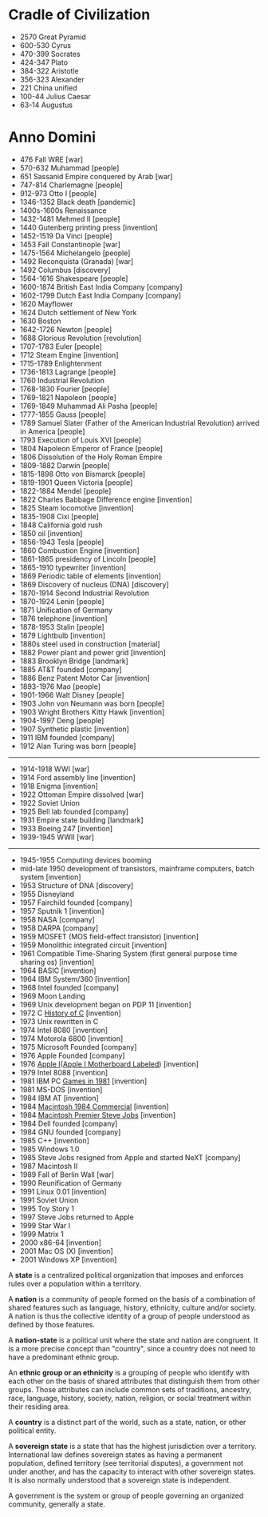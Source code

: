 # Cradle of Civilization 
- 2570 Great Pyramid
- 600-530 Cyrus
- 470-399 Socrates
- 424-347 Plato
- 384-322 Aristotle
- 356-323 Alexander
- 221 China unified
- 100-44 Julius Caesar
- 63-14 Augustus
# Anno Domini
- 476 Fall WRE [war]
- 570-632 Muhammad [people]
- 651 Sassanid Empire conquered by Arab [war]
- 747-814 Charlemagne [people]
- 912-973 Otto I [people]
- 1346-1352 Black death [pandemic]
- 1400s-1600s Renaissance
- 1432-1481 Mehmed II [people]
- 1440 Gutenberg printing press [invention]
- 1452-1519 Da Vinci [people]
- 1453 Fall Constantinople [war]
- 1475-1564 Michelangelo [people]
- 1492 Reconquista (Granada) [war]
- 1492 Columbus [discovery]
- 1564-1616 Shakespeare [people]
- 1600-1874 British East India Company [company]
- 1602-1799 Dutch East India Company [company]
- 1620 Mayflower
- 1624 Dutch settlement of New York
- 1630 Boston
- 1642-1726 Newton [people]
- 1688 Glorious Revolution [revolution]
- 1707-1783 Euler [people]
- 1712 Steam Engine [invention]
- 1715-1789 Enlightenment 
- 1736-1813 Lagrange [people]
- 1760 Industrial Revolution 
- 1768-1830 Fourier [people]
- 1769-1821 Napoleon [people]
- 1769-1849 Muhammad Ali Pasha [people]
- 1777-1855 Gauss [people]
- 1789 Samuel Slater (Father of the American Industrial Revolution) arrived in America [people]
- 1793 Execution of Louis XVI [people]
- 1804 Napoleon Emperor of France [people]
- 1806 Dissolution of the Holy Roman Empire
- 1809-1882 Darwin [people]
- 1815-1898 Otto von Bismarck [people]
- 1819-1901 Queen Victoria [people]
- 1822-1884 Mendel [people]
- 1822 Charles Babbage Difference engine [invention]
- 1825 Steam locomotive [invention]
- 1835-1908 Cixi [people]
- 1848 California gold rush
- 1850 oil [invention]
- 1856-1943 Tesla [people]
- 1860 Combustion Engine [invention]
- 1861-1865 presidency of Lincoln [people]
- 1865-1910 typewriter [invention]
- 1869 Periodic table of elements [invention]
- 1869 Discovery of nucleus (DNA) [discovery]
- 1870-1914 Second Industrial Revolution
- 1870-1924 Lenin [people]
- 1871 Unification of Germany 
- 1876 telephone [invention]
- 1878-1953 Stalin [people]
- 1879 Lightbulb [invention]
- 1880s steel used in construction [material]
- 1882 Power plant and power grid [invention]
- 1883 Brooklyn Bridge [landmark]
- 1885 AT&T founded [company]
- 1886 Benz Patent Motor Car [invention]
- 1893-1976 Mao [people]
- 1901-1966 Walt Disney [people]
- 1903 John von Neumann was born [people]
- 1903 Wright Brothers Kitty Hawk [invention]
- 1904-1997 Deng [people]
- 1907 Synthetic plastic [invention]
- 1911 IBM founded [company]
- 1912 Alan Turing was born [people]
---------
- 1914-1918 WWI [war]
- 1914 Ford assembly line [invention]
- 1918 Enigma [invention]
- 1922 Ottoman Empire dissolved [war]
- 1922 Soviet Union
- 1925 Bell lab founded [company]
- 1931 Empire state building [landmark]
- 1933 Boeing 247 [invention]
- 1939-1945 WWII [war]
-----
- 1945-1955 Computing devices booming
- mid-late 1950 development of transistors, mainframe computers, batch system [invention]
- 1953 Structure of DNA [discovery]
- 1955 Disneyland
- 1957 Fairchild founded [company]
- 1957 Sputnik 1 [invention]
- 1958 NASA [company]
- 1958 DARPA [company]
- 1959 MOSFET (MOS field-effect transistor) [invention]
- 1959 Monolithic integrated circuit [invention]
- 1961 Compatible Time-Sharing System  (first general purpose time sharing os) [invention]
- 1964 BASIC [invention]
- 1964 IBM System/360 [invention]
- 1968 Intel founded [company]
- 1969 Moon Landing
- 1969 Unix development began on PDP 11 [invention]
- 1972 C [History of C](https://www.bell-labs.com/usr/dmr/www/chist.html) [invention]
- 1973 Unix rewritten in C
- 1974 Intel 8080 [invention]
- 1974 Motorola 6800 [invention]
- 1975 Microsoft Founded [company]
- 1976 Apple Founded [company]
- 1976 [Apple I](https://www.cnet.com/culture/watch-a-working-apple-1-run-games-and-graphics-like-its-1976/)([Apple I Motherboard Labeled](https://www.theapple-1.com/interactive/apple-1.html)) [invention]
- 1979 Intel 8088 [invention]
- 1981 IBM PC [Games in 1981](https://www.youtube.com/watch?v=vW-Rm2-SycQ) [invention]
- 1981 MS-DOS [invention]
- 1984 IBM AT [invention]
- 1984 [Macintosh 1984 Commercial](https://www.youtube.com/watch?v=VtvjbmoDx-I) [invention]
- 1984 [Macintosh Premier Steve Jobs](https://youtu.be/2B-XwPjn9YY) [invention]
- 1984 Dell founded [company]
- 1984 GNU founded [company]
- 1985 C++ [invention]
- 1985 Windows 1.0
- 1985 Steve Jobs resigned from Apple and started NeXT [company]
- 1987 Macintosh II
- 1989 Fall of Berlin Wall [war]
- 1990 Reunification of Germany
- 1991 Linux 0.01 [invention]
- 1991 Soviet Union
- 1995 Toy Story 1
- 1997 Steve Jobs returned to Apple
- 1999 Star War I
- 1999 Matrix 1
- 2000 x86-64 [invention]
- 2001 Mac OS (X) [invention]
- 2001 Windows XP [invention]

A **state** is a centralized political organization that imposes and enforces rules over a population within a territory.

A **nation** is a community of people formed on the basis of a combination of shared features such as language, history, ethnicity, culture and/or society. A nation is thus the collective identity of a group of people understood as defined by those features.

A **nation-state** is a political unit where the state and nation are congruent. It is a more precise concept than "country", since a country does not need to have a predominant ethnic group.

An **ethnic group or an ethnicity** is a grouping of people who identify with each other on the basis of shared attributes that distinguish them from other groups. Those attributes can include common sets of traditions, ancestry, race, language, history, society, nation, religion, or social treatment within their residing area.

A **country** is a distinct part of the world, such as a state, nation, or other political entity.

A **sovereign state** is a state that has the highest jurisdiction over a territory. International law defines sovereign states as having a permanent population, defined territory (see territorial disputes), a government not under another, and has the capacity to interact with other sovereign states. It is also normally understood that a sovereign state is independent.

A government is the system or group of people governing an organized community, generally a state.